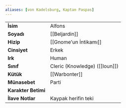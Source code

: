 ```yaml
---  
aliases: [von Kadelsburg, Kaptan Paspas]  
---  
```

|  |  |  
|---|---|  
| **İsim** | Alfons|  
| **Soyadı** | [[Beljardin]]|  
| **Hizip** | [[Gnome'un İntikamı]]|  
| **Cinsiyet** | Erkek|  
| **Irk** | Human|  
| **Sınıf** | Cleric (Knowledge) ([[Ioun]])|  
| **Kütük** | [[Warbonter]]|  
| **Münasebet** | Parti|  
| **Karakter Betimi** | |  
| **İlave Notlar** | Kaypak herifin teki|  
